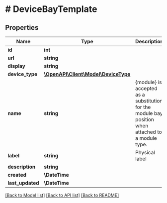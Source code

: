 # # DeviceBayTemplate

## Properties

Name | Type | Description | Notes
------------ | ------------- | ------------- | -------------
**id** | **int** |  | [readonly]
**url** | **string** |  | [readonly]
**display** | **string** |  | [readonly]
**device_type** | [**\OpenAPI\Client\Model\DeviceType**](DeviceType.md) |  |
**name** | **string** | {module} is accepted as a substitution for the module bay position when attached to a module type. |
**label** | **string** | Physical label | [optional]
**description** | **string** |  | [optional]
**created** | **\DateTime** |  | [readonly]
**last_updated** | **\DateTime** |  | [readonly]

[[Back to Model list]](../../README.md#models) [[Back to API list]](../../README.md#endpoints) [[Back to README]](../../README.md)
